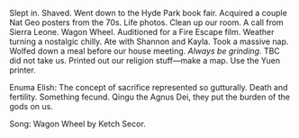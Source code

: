 Slept in. Shaved. Went down to the Hyde Park book fair. Acquired a couple Nat Geo posters from the 70s. Life photos. Clean up our room. A call from Sierra Leone. Wagon Wheel. Auditioned for a Fire Escape film. Weather turning a nostalgic chilly. Ate with Shannon and Kayla. Took a massive nap. Wolfed down a meal before our house meeting. *Always be grinding.* TBC did not take us. Printed out our religion stuff—make a map. Use the Yuen printer. 

Enuma Elish: The concept of sacrifice represented so gutturally. Death and fertility. Something fecund. Qingu the Agnus Dei, they put the burden of the gods on us.

Song: Wagon Wheel by Ketch Secor.
